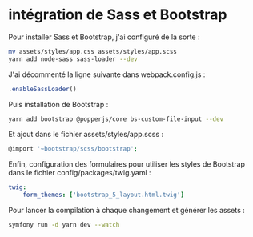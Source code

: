 # intégration de Sass et Bootstrap

Pour installer Sass et Bootstrap, j'ai configuré de la sorte :

```sh
mv assets/styles/app.css assets/styles/app.scss
yarn add node-sass sass-loader --dev
```

J'ai décommenté la ligne suivante dans webpack.config.js :

```js
.enableSassLoader()
```

Puis installation de Bootstrap :

```sh
yarn add bootstrap @popperjs/core bs-custom-file-input --dev
```

Et ajout dans le fichier assets/styles/app.scss :

```sh
@import '~bootstrap/scss/bootstrap';
```

Enfin, configuration des formulaires pour utiliser les styles de Bootstrap dans le fichier config/packages/twig.yaml :

```yaml
twig:
    form_themes: ['bootstrap_5_layout.html.twig']
```

Pour lancer la compilation à chaque changement et générer les assets :

```sh
symfony run -d yarn dev --watch
```